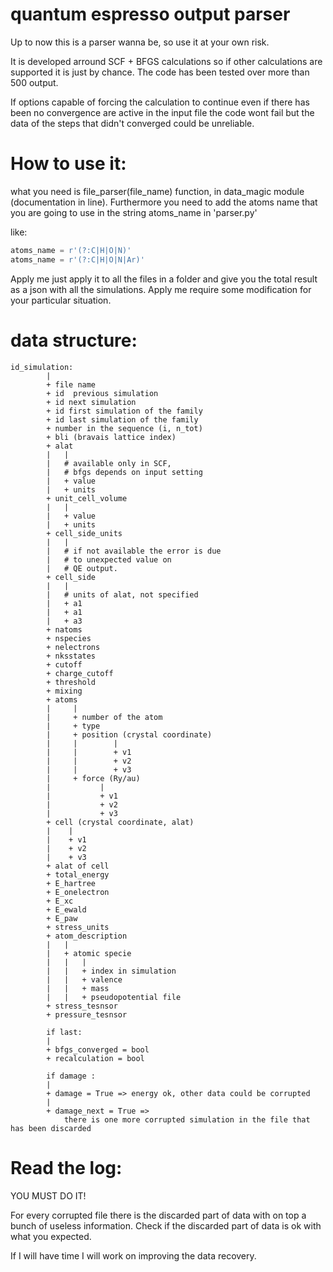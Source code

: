 # quantum espresso output parser
Up to now this is a parser wanna be, so use it at your own risk.

It is developed arround SCF + BFGS calculations so if other calculations are supported it is just by chance. The code has been tested over more than 500 output.

If options capable of forcing the calculation to continue even if there has been no convergence are active in the input file the code wont fail but the data of the steps that didn't converged could be unreliable. 

# How to use it:
what you need is file_parser(file_name) function, in data_magic module (documentation in line).
Furthermore you need to add the atoms name that you are going to use in the string atoms_name in 'parser.py'

like:

```python
atoms_name = r'(?:C|H|O|N)'
atoms_name = r'(?:C|H|O|N|Ar)'
```


Apply me just apply it to all the files in a folder and give you the total result as a json with all the simulations. Apply me require some modification for your particular situation.



# data structure:
```
id_simulation:
        |
        + file name
        + id  previous simulation
        + id next simulation
        + id first simulation of the family
        + id last simulation of the family
        + number in the sequence (i, n_tot)
        + bli (bravais lattice index)
        + alat
        |   |
        |   # available only in SCF,
        |   # bfgs depends on input setting
        |   + value
        |   + units
        + unit_cell_volume
        |   |
        |   + value
        |   + units
        + cell_side_units
        |   |
        |   # if not available the error is due
        |   # to unexpected value on
        |   # QE output.
        + cell_side
        |   |
        |   # units of alat, not specified
        |   + a1
        |   + a1
        |   + a3
        + natoms
        + nspecies
        + nelectrons
        + nksstates
        + cutoff
        + charge_cutoff
        + threshold
        + mixing
        + atoms
        |     |
        |     + number of the atom
        |     + type
        |     + position (crystal coordinate)
        |     |        |
        |     |        + v1
        |     |        + v2
        |     |        + v3
        |     + force (Ry/au)
        |           |
        |           + v1
        |           + v2
        |           + v3
        + cell (crystal coordinate, alat)
        |    |
        |    + v1
        |    + v2
        |    + v3
        + alat of cell
        + total_energy
        + E_hartree
        + E_onelectron
        + E_xc
        + E_ewald
        + E_paw
        + stress_units
        + atom_description
        |   |
        |   + atomic specie
        |   |   |
        |   |   + index in simulation
        |   |   + valence
        |   |   + mass
        |   |   + pseudopotential file
        + stress_tesnsor 
        + pressure_tesnsor
        
        if last:
        |
        + bfgs_converged = bool
        + recalculation = bool
 
        if damage :
        |
        + damage = True => energy ok, other data could be corrupted
        |
        + damage_next = True => 
            there is one more corrupted simulation in the file that has been discarded 
```
# Read the log:
YOU MUST DO IT!

For every corrupted file there is the discarded part of data with on top a bunch of useless information. Check if the discarded part of data is ok with what you expected. 

If I will have time I will work on improving the data recovery.


